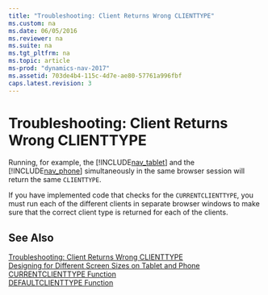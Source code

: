 ```yaml
---
title: "Troubleshooting: Client Returns Wrong CLIENTTYPE"
ms.custom: na
ms.date: 06/05/2016
ms.reviewer: na
ms.suite: na
ms.tgt_pltfrm: na
ms.topic: article
ms-prod: "dynamics-nav-2017"
ms.assetid: 703de4b4-115c-4d7e-ae80-57761a996fbf
caps.latest.revision: 3
---
```

# Troubleshooting: Client Returns Wrong CLIENTTYPE
Running, for example, the [!INCLUDE[nav_tablet](includes/nav_tablet_md.md)] and the [!INCLUDE[nav_phone](includes/nav_phone_md.md)] simultaneously in the same browser session will return the same `CLIENTTYPE`.  
  
 If you have implemented code that checks for the `CURRENTCLIENTTYPE`, you must run each of the different clients in separate browser windows to make sure that the correct client type is returned for each of the clients.  
  
## See Also  
 [Troubleshooting: Client Returns Wrong CLIENTTYPE](../Topic/Troubleshooting:%20Client%20Returns%20Wrong%20CLIENTTYPE.md)   
 [Designing for Different Screen Sizes on Tablet and Phone](Designing-for-Different-Screen-Sizes-on-Tablet-and-Phone.md)   
 [CURRENTCLIENTTYPE Function](CURRENTCLIENTTYPE-Function.md)   
 [DEFAULTCLIENTTYPE Function](DEFAULTCLIENTTYPE-Function.md)